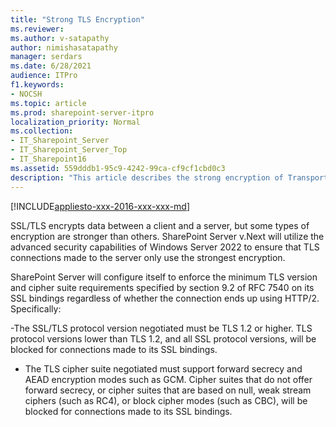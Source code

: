 ```yaml
---
title: "Strong TLS Encryption"
ms.reviewer: 
ms.author: v-satapathy
author: nimishasatapathy
manager: serdars
ms.date: 6/28/2021
audience: ITPro
f1.keywords:
- NOCSH
ms.topic: article
ms.prod: sharepoint-server-itpro
localization_priority: Normal
ms.collection:
- IT_Sharepoint_Server
- IT_Sharepoint_Server_Top
- IT_Sharepoint16
ms.assetid: 559dddb1-95c9-4242-99ca-cf9cf1cbd0c3
description: "This article describes the strong encryption of Transport Layer Security (TLS)."
---
```




[!INCLUDE[appliesto-xxx-2016-xxx-xxx-md](../includes/appliesto-xxx-2016-xxx-xxx-md.md)] 
  
​SSL/TLS encrypts data between a client and a server, but some types of encryption are stronger than others. SharePoint Server v.Next will utilize the advanced security capabilities of Windows Server 2022 to ensure that TLS connections made to the server only use the strongest encryption.

SharePoint Server will configure itself to enforce the minimum TLS version and cipher suite requirements specified by section 9.2 of RFC 7540 on its SSL bindings regardless of whether the connection ends up using HTTP/2. Specifically:

-The SSL/TLS protocol version negotiated must be TLS 1.2 or higher. TLS protocol versions lower than TLS 1.2, and all SSL protocol versions, will be blocked for connections made to its SSL bindings.
- The TLS cipher suite negotiated must support forward secrecy and AEAD encryption modes such as GCM. Cipher suites that do not offer forward secrecy, or cipher suites that are based on null, weak stream ciphers (such as RC4), or block cipher modes (such as CBC), will be blocked for connections made to its SSL bindings.



